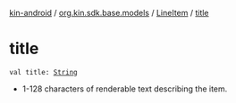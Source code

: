 [kin-android](../../index.md) / [org.kin.sdk.base.models](../index.md) / [LineItem](index.md) / [title](./title.md)

# title

`val title: `[`String`](https://kotlinlang.org/api/latest/jvm/stdlib/kotlin/-string/index.html)
* 1-128 characters of renderable text describing the item.
